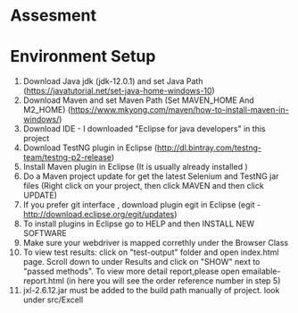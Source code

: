 # Assesment

# Environment Setup
1. Download Java jdk (jdk-12.0.1) and set Java Path
(https://javatutorial.net/set-java-home-windows-10)
2. Download Maven and set Maven Path (Set MAVEN_HOME And M2_HOME)
(https://www.mkyong.com/maven/how-to-install-maven-in-windows/)
3. Download IDE - I downloaded "Eclipse for java developers" in this project
4. Download TestNG plugin in Eclipse (http://dl.bintray.com/testng-team/testng-p2-release)
5. Install Maven plugin in Eclipse (It is usually already installed )
6. Do a Maven project update for get the latest Selenium and TestNG jar files 
(Right click on your project, then click MAVEN and then click UPDATE)
7. If you prefer git interface , download plugin egit in Eclipse (egit - http://download.eclipse.org/egit/updates)
8. To install plugins in Eclipse go to HELP and then INSTALL NEW SOFTWARE
9. Make sure your webdriver is mapped correthly under the Browser Class
10. To view test results: click on "test-output" folder and open index.html page. Scroll down to under Results and click on "SHOW" next to "passed methods". To view more detail report,please open emailable-report.html (in here you will see the order reference number in step 5)
11. jxl-2.6.12.jar  must be added to the build path manually of project. look under src/Excell